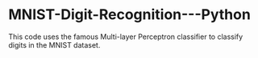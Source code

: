 # MNIST-Digit-Recognition---Python

This code uses the famous Multi-layer Perceptron classifier to classify digits in the MNIST dataset. 
